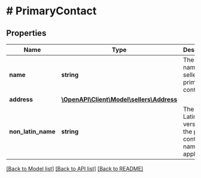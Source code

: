 # # PrimaryContact

## Properties

Name | Type | Description | Notes
------------ | ------------- | ------------- | -------------
**name** | **string** | The full name of the seller&#39;s primary contact. |
**address** | [**\OpenAPI\Client\Model\sellers\Address**](Address.md) |  |
**non_latin_name** | **string** | The non-Latin script version of the primary contact&#39;s name, if applicable. | [optional]

[[Back to Model list]](../../README.md#models) [[Back to API list]](../../README.md#endpoints) [[Back to README]](../../README.md)
